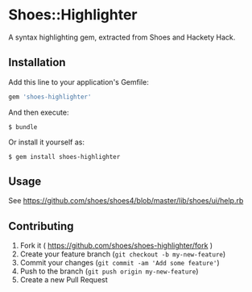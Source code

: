 # Shoes::Highlighter

A syntax highlighting gem, extracted from Shoes and Hackety Hack.

## Installation

Add this line to your application's Gemfile:

```ruby
gem 'shoes-highlighter'
```

And then execute:

    $ bundle

Or install it yourself as:

    $ gem install shoes-highlighter

## Usage

See https://github.com/shoes/shoes4/blob/master/lib/shoes/ui/help.rb

## Contributing

1. Fork it ( https://github.com/shoes/shoes-highlighter/fork )
2. Create your feature branch (`git checkout -b my-new-feature`)
3. Commit your changes (`git commit -am 'Add some feature'`)
4. Push to the branch (`git push origin my-new-feature`)
5. Create a new Pull Request
